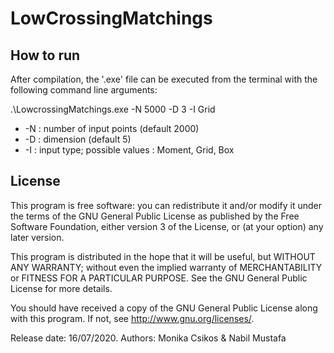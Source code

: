 # LowCrossingMatchings

## How to run
After compilation, the '.exe' file can be executed from the terminal with the following command line arguments:

.\LowcrossingMatchings.exe -N 5000 -D 3 -I Grid
* -N : number of input points (default 2000)
* -D : dimension (default 5)
* -I : input type;   possible values : Moment, Grid, Box 

## License
  This program is free software: you can redistribute it and/or modify
  it under the terms of the GNU General Public License as published by
  the Free Software Foundation, either version 3 of the License, or
  (at your option) any later version.

  This program is distributed in the hope that it will be useful,
  but WITHOUT ANY WARRANTY; without even the implied warranty of
  MERCHANTABILITY or FITNESS FOR A PARTICULAR PURPOSE.  See the
  GNU General Public License for more details.

  You should have received a copy of the GNU General Public License
  along with this program.  If not, see <http://www.gnu.org/licenses/>.

  Release date: 16/07/2020.
  Authors: Monika Csikos & Nabil Mustafa
